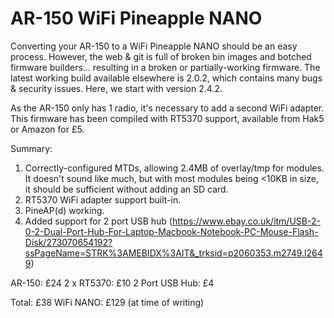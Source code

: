 # AR-150 WiFi Pineapple NANO

Converting your AR-150 to a WiFi Pineapple NANO should be an easy process.  However, the web & git is full of broken bin images and botched firmware builders... resulting in a broken or partially-working firmware.  The latest working build available elsewhere is 2.0.2, which contains many bugs & security issues.  Here, we start with version 2.4.2.

As the AR-150 only has 1 radio, it's necessary to add a second WiFi adapter.  This firmware has been compiled with RT5370 support, available from Hak5 or Amazon for £5.

Summary:
1.  Correctly-configured MTDs, allowing 2.4MB of overlay/tmp for modules.  It doesn't sound like much, but with most modules being <10KB in size, it should be sufficient without adding an SD card.
2.  RT5370 WiFi adapter support built-in.
3.  PineAP(d) working.
4.  Added support for 2 port USB hub (https://www.ebay.co.uk/itm/USB-2-0-2-Dual-Port-Hub-For-Laptop-Macbook-Notebook-PC-Mouse-Flash-Disk/273070654192?ssPageName=STRK%3AMEBIDX%3AIT&_trksid=p2060353.m2749.l2649)

AR-150: £24
2 x RT5370: £10
2 Port USB Hub: £4

Total: £38
WiFi NANO: £129 (at time of writing)
